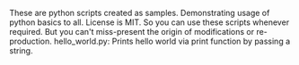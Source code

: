 These are python scripts created as samples. Demonstrating usage of python basics to all.
License is MIT. So you can use these scripts whenever required. But you can't miss-present the origin of modifications or re-production.
hello_world.py: Prints hello world via print function by passing a string.
